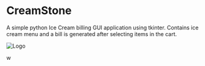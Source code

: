 # CreamStone

A simple python Ice Cream billing GUI application using tkinter.
Contains ice cream menu and a bill is generated after selecting items in the cart.

![Logo](https://images.unsplash.com/photo-1567206563064-6f60f40a2b57?ixlib=rb-1.2.1&ixid=MnwxMjA3fDB8MHxwaG90by1wYWdlfHx8fGVufDB8fHx8&auto=format&fit=crop&w=774&q=80)


w
